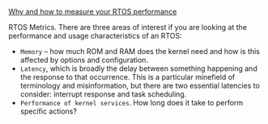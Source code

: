 [Why and how to measure your RTOS performance](http://www.embedded.com/design/operating-systems/4437792/Why-and-how-to-measure-your-RTOS-performance)

RTOS Metrics. There are three areas of interest if you are looking at the performance and usage characteristics of an RTOS:

- `Memory` – how much ROM and RAM does the kernel need and how is this affected by options and configuration.
- `Latency`, which is broadly the delay between something happening and the response to that occurrence. This is a particular minefield of terminology and misinformation, but there are two essential latencies to consider: interrupt response and task scheduling.
- `Performance of kernel services`. How long does it take to perform specific actions?
